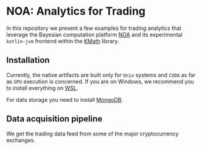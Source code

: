 # NOA: Analytics for Trading 

In this repository we present a few examples for trading analytics that leverage the Bayesian computation platform 
[NOA](https://github.com/grinisrit/noa) and its experimental `kotlin-jvm` 
frontend within the [KMath](https://github.com/mipt-npm/kmath) library.

## Installation 

Currently, the native artifacts are built only for `Unix` systems 
and `CUDA` as far as `GPU` execution is concerned.
If you are on Windows, we recommend you to install 
everything on [WSL](https://docs.nvidia.com/cuda/wsl-user-guide/index.html).

For data storage you need to install 
[MongoDB](https://docs.mongodb.com/manual/tutorial/install-mongodb-on-ubuntu/).

## Data acquisition pipeline

We get the trading data feed from some of the major cryptocurrency exchanges. 

